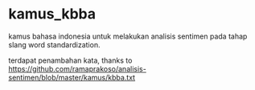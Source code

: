 # kamus_kbba
kamus bahasa indonesia untuk melakukan analisis sentimen pada tahap slang word standardization.

terdapat penambahan kata, thanks to https://github.com/ramaprakoso/analisis-sentimen/blob/master/kamus/kbba.txt
